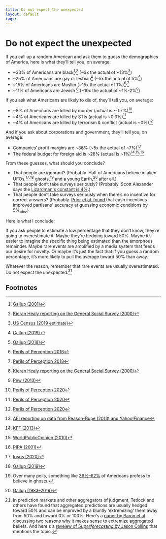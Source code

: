 ```yaml
---
title: Do not expect the unexpected
layout: default
tags: 
---
```


# Do not expect the unexpected


If you call up a random American and ask them to guess the demographics of America, here is what they’ll tell you, on average:

* ~33% of Americans are black[^1]<sup>,</sup>[^2] (~3x the actual of ~13%[^3])
* ~25% of Americans are gay or lesbian[^4] (~5x the actual of 5%[^5])
* ~15% of Americans are Muslim (~15x the actual of 1%)[^6]<sup>,</sup>[^7]
* ~11% of Americans are Jewish [^2] (~10x the actual of ~1%-2%[^8])

If you ask what Americans are likely to die of, they’ll tell you, on average:

* ~8% of Americans are killed by murder (actual is ~0.7%)[^9]
* ~4% of Americans are killed by STIs (actual is ~0.3%)[^9]
* ~4% of Americans are killed by terrorism & conflict (actual is ~0%)[^9]

And if you ask about corporations and government, they’ll tell you, on average:

* Companies’ profit margins are ~36% (~5x the actual of ~7%)[^10]
* The federal budget for foreign aid is ~28% (actual is ~1%)[^11]<sup>,</sup>[^12]<sup>,</sup>[^13]

From these guesses, what should you conclude?

* That people are ignorant? (Probably. Half of Americans believe in alien UFOs,[^14]<sup>,</sup>[^15] ghosts,[^16] and a young Earth,[^17] after all.)
* That people don’t take surveys seriously? (Probably. Scott Alexander says the [Lizardman's constant is 4%](https://slatestarcodex.com/2013/04/12/noisy-poll-results-and-reptilian-muslim-climatologists-from-mars/).)
* That people don’t take surveys seriously when there’s no incentive for correct answers? (Probably. [Prior et al. found](https://web.archive.org/web/20200830234412/https://scholar.princeton.edu/sites/default/files/mprior/files/psk2015.qjps_.pdf) that cash incentives improved partisans' accuracy at guessing economic conditions by 5%<sub>abs</sub>.)

Here is what I conclude:

If you ask people to estimate a low percentage that they don’t know, they’re going to overestimate it. Maybe they’re hedging toward 50%. Maybe it’s easier to imagine the specific thing being estimated than the amorphous remainder. Maybe rare events are amplified by a media system that feeds our desire for novelty. Or maybe it’s just the fact that if you guess a random percentage, it’s more likely to pull the average toward 50% than away.

Whatever the reason, remember that rare events are usually overestimated. Do not expect the unexpected.[^18]


<!-- Footnotes themselves at the bottom. -->
## Footnotes

[^1]:
     [Gallup (2001)](https://web.archive.org/web/20200630120709/https://news.gallup.com/poll/4435/public-overestimates-us-black-hispanic-populations.aspx)

[^2]:
     [Kieran Healy reporting on the General Social Survey (2000)](https://web.archive.org/web/20161106192553/https://kieranhealy.org/blog/archives/2015/04/28/guessing-the-population-composition-of-the-us/)

[^3]:
     [US Census (2019 estimate)](https://web.archive.org/web/20200830060714/https://www.census.gov/quickfacts/fact/table/US/PST045219)

[^4]:
     [Gallup (2019)](https://web.archive.org/web/20200813145435/https://news.gallup.com/poll/259571/americans-greatly-overestimate-gay-population.aspx)

[^5]:
     [Gallup (2018)](https://web.archive.org/web/20200829071051/https://news.gallup.com/poll/234863/estimate-lgbt-population-rises.aspx)

[^6]:
     [Perils of Perception 2016](https://web.archive.org/web/20200802170209/https://www.ipsos.com/sites/default/files/2016-12/Perils-of-perception-2016.pdf)

[^7]:
     [Perils of Perception 2018](https://web.archive.org/web/20200131155145/https://www.ipsos.com/sites/default/files/ct/news/documents/2018-12/ipsos-mori-perils-of-perception-2018.pdf)

[^8]:
     [Pew (2013)](https://web.archive.org/web/20200825102031/https://www.pewforum.org/2013/10/01/chapter-1-population-estimates/)

[^9]:
     [Perils of Perception 2020](https://web.archive.org/web/20200830231113/https://www.ipsos.com/sites/default/files/ct/news/documents/2020-02/ipsos-mori-perils-of-perception-2020-causes-of-death.pdf)

[^10]:
     [AEI reporting on data from Reason-Rupe (2013) and Yahoo!Finance](https://web.archive.org/web/20200421024737/https://www.aei.org/carpe-diem/the-public-thinks-the-average-company-makes-a-36-profit-margin-which-is-about-5x-too-high/)

[^11]:
     [KFF (2013)](https://web.archive.org/web/20200830231540/https://www.kff.org/global-health-policy/poll-finding/2013-survey-of-americans-on-the-u-s-role-in-global-health/)

[^12]:
     [WorldPublicOpinion (2010)](https://web.archive.org/web/20110408191905/http://www.worldpublicopinion.org/pipa/pdf/nov10/ForeignAid_Nov10_quaire.pdf)

[^13]:
     [PIPA (2001)](https://web.archive.org/web/20160506202643/http://www.pipa.org/OnlineReports/ForeignAid/ForeignAid_Feb01/ForeignAid_Feb01_rpt.pdf)

[^14]:
    [Ipsos (2020)](https://web.archive.org/web/20200830235528/https://www.ipsos.com/en-us/news-polls/majority-believe-intelligent-life-exists-on-other-planets)

[^15]:
    [Gallup (2019)](https://web.archive.org/web/20200823194017/https://news.gallup.com/poll/266441/americans-skeptical-ufos-say-government-knows.aspx)

[^16]:
    Over many polls, something like [36%–62%](https://www.politifact.com/factchecks/2014/may/04/kareem-abdul-jabbar/nba-legend-abdul-jabbar-more-whites-believe-ghosts/) of Americans profess to believe in ghosts.
     
[^17]:
    [Gallup (1983–2019)](https://web.archive.org/web/*/https://news.gallup.com/poll/261680/americans-believe-creationism.aspx)

[^18]:
    In prediction markets and other aggregators of judgment, Tetlock and others have found that aggregated predictions are usually hedged toward 50% and can be improved by a bluntly 'extremizing' them away from 50% and toward 0% or 100%. Here's a [paper by Baron et al](https://web.archive.org/web/20200830235851/https://faculty.wharton.upenn.edu/wp-content/uploads/2015/07/2015---two-reasons-to-make-aggregated-probability-forecasts_1.pdf) discussing two reasons why it makes sense to extremize aggregated beliefs. And here's a [reveiew of _Superforecasting_ by Jason Collins](https://jasoncollins.blog/2016/09/12/tetlock-and-gardners-superforecasting-the-art-and-science-of-prediction/) that mentions the topic.